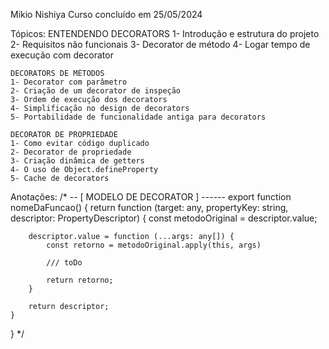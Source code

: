 Mikio Nishiya
Curso concluído em 25/05/2024

Tópicos:
    ENTENDENDO DECORATORS
    1- Introdução e estrutura do projeto
    2- Requisitos não funcionais
    3- Decorator de método
    4- Logar tempo de execução com decorator

    DECORATORS DE MÉTODOS
    1- Decorator com parâmetro
    2- Criação de um decorator de inspeção
    3- Ordem de execução dos decorators
    4- Simplificação no design de decorators
    5- Portabilidade de funcionalidade antiga para decorators

    DECORATOR DE PROPRIEDADE
    1- Como evitar código duplicado
    2- Decorator de propriedade
    3- Criação dinâmica de getters
    4- O uso de Object.defineProperty
    5- Cache de decorators




Anotações:
/* -- [ MODELO DE DECORATOR ] ------
export function nomeDaFuncao() {
    return function (target: any, propertyKey: string, descriptor: PropertyDescriptor) {
        const metodoOriginal = descriptor.value;

        descriptor.value = function (...args: any[]) {
            const retorno = metodoOriginal.apply(this, args)

            /// toDo

            return retorno;
        }

        return descriptor;
    }
}
*/